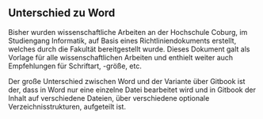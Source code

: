 ## Unterschied zu Word

Bisher wurden wissenschaftliche Arbeiten an der Hochschule Coburg, im Studiengang Informatik, auf Basis eines Richtliniendokuments erstellt, welches durch die Fakultät bereitgestellt wurde. Dieses Dokument galt als Vorlage für alle wissenschaftlichen Arbeiten und enthielt weiter auch Empfehlungen für Schriftart, -größe, etc.

Der große Unterschied zwischen Word und der Variante über Gitbook ist der, dass in Word nur eine einzelne Datei bearbeitet wird und in Gitbook der Inhalt auf verschiedene Dateien, über verschiedene optionale Verzeichnisstrukturen, aufgeteilt ist.

